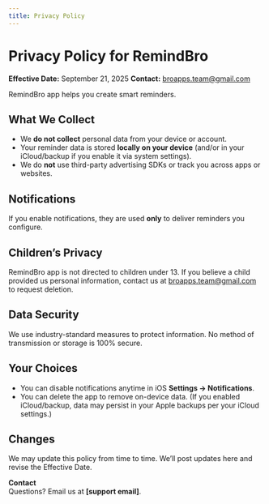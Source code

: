 ```yaml
---
title: Privacy Policy
---
```


# Privacy Policy for RemindBro
**Effective Date:** September 21, 2025
**Contact:** broapps.team@gmail.com

RemindBro app helps you create smart reminders.

## What We Collect
- We **do not collect** personal data from your device or account.
- Your reminder data is stored **locally on your device** (and/or in your iCloud/backup if you enable it via system settings).
- We do **not** use third-party advertising SDKs or track you across apps or websites.

## Notifications
If you enable notifications, they are used **only** to deliver reminders you configure.

## Children’s Privacy
RemindBro app is not directed to children under 13. If you believe a child provided us personal information, contact us at broapps.team@gmail.com to request deletion.

## Data Security
We use industry-standard measures to protect information. No method of transmission or storage is 100% secure.

## Your Choices
- You can disable notifications anytime in iOS **Settings → Notifications**.  
- You can delete the app to remove on-device data. (If you enabled iCloud/backup, data may persist in your Apple backups per your iCloud settings.)

## Changes
We may update this policy from time to time. We’ll post updates here and revise the Effective Date.

**Contact**  
Questions? Email us at **[support email]**.
